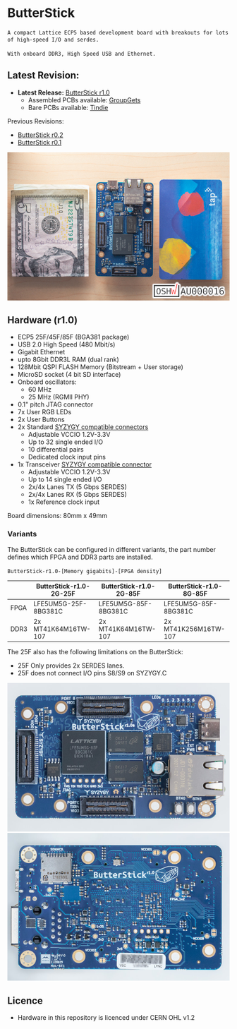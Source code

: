 # ButterStick

    A compact Lattice ECP5 based development board with breakouts for lots of high-speed I/O and serdes.

    With onboard DDR3, High Speed USB and Ethernet.

## Latest Revision: 
* __Latest Release:__ [ButterStick r1.0](hardware/ButterStick_r1.0/) 
  * Assembled PCBs available: [GroupGets](https://store.groupgets.com/products/butterstick-fpga-development-board)
  * Bare PCBs available: [Tindie](https://www.tindie.com/products/greeeg/butterstick-r10-bare-circuit-board)

Previous Revisions:
* [ButterStick r0.2](hardware/ButterStick_r0.2/)
* [ButterStick r0.1](hardware/ButterStick_r0.1/)

![alt-text](documentation/images/800px/butterstick_r1d0_003.jpg "Populated ButterStick r1.0 board with Size Comparison")

## Hardware (r1.0)

* ECP5 25F/45F/85F (BGA381 package)
* USB 2.0 High Speed (480 Mbit/s)
* Gigabit Ethernet
* upto 8Gbit DDR3L RAM (dual rank)
* 128Mbit QSPI FLASH Memory (Bitstream + User storage)
* MicroSD socket (4 bit SD interface)
* Onboard oscillators:
  * 60 MHz
  * 25 MHz (RGMII PHY)
* 0.1" pitch JTAG connector
* 7x User RGB LEDs
* 2x User Buttons
* 2x Standard [SYZYGY compatible connectors](https://syzygyfpga.io/)
  * Adjustable VCCIO 1.2V-3.3V
  * Up to 32 single ended I/O
  * 10 differential pairs
  * Dedicated clock input pins
* 1x Transceiver [SYZYGY compatible connector](https://syzygyfpga.io/)
  * Adjustable VCCIO 1.2V-3.3V
  * Up to 14 single ended I/O
  * 2x/4x Lanes TX (5 Gbps SERDES)
  * 2x/4x Lanes RX (5 Gbps SERDES)
  * 1x Reference clock input

Board dimensions: 80mm x 49mm

### Variants

The ButterStick can be configured in different variants,
the part number defines which FPGA and DDR3 parts are installed.

`ButterStick-r1.0-[Memory gigabits]-[FPGA density]`

|       | ButterStick-r1.0-2G-25F | ButterStick-r1.0-2G-85F | ButterStick-r1.0-8G-85F | 
|-------|-------------------------|-------------------------|-------------------------|
| FPGA  | LFE5UM5G-25F-8BG381C    | LFE5UM5G-85F-8BG381C    | LFE5UM5G-85F-8BG381C    | 
| DDR3  | 2x MT41K64M16TW-107     | 2x MT41K64M16TW-107     | 2x MT41K256M16TW-107    |

The 25F also has the following limitations on the ButterStick:
* 25F Only provides 2x SERDES lanes.
* 25F does not connect I/O pins S8/S9 on SYZYGY.C


![alt-text](documentation/images/800px/butterstick_r1d0_004.jpeg "Populated r1.0 board front")
![alt-text](documentation/images/800px/butterstick_r1d0_005.jpeg "Populated r1.0 board back")


## Licence

 * Hardware in this repository is licenced under CERN OHL v1.2
